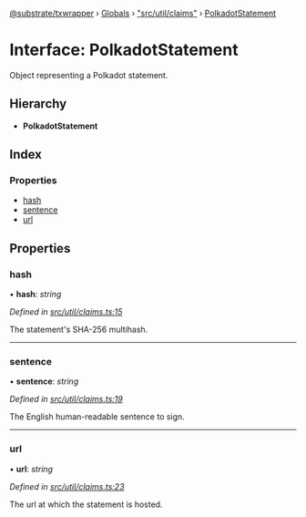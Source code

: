 [@substrate/txwrapper](../README.md) › [Globals](../globals.md) › ["src/util/claims"](../modules/_src_util_claims_.md) › [PolkadotStatement](_src_util_claims_.polkadotstatement.md)

# Interface: PolkadotStatement

Object representing a Polkadot statement.

## Hierarchy

* **PolkadotStatement**

## Index

### Properties

* [hash](_src_util_claims_.polkadotstatement.md#hash)
* [sentence](_src_util_claims_.polkadotstatement.md#sentence)
* [url](_src_util_claims_.polkadotstatement.md#url)

## Properties

###  hash

• **hash**: *string*

*Defined in [src/util/claims.ts:15](https://github.com/paritytech/txwrapper/blob/7cf4bc5/src/util/claims.ts#L15)*

The statement's SHA-256 multihash.

___

###  sentence

• **sentence**: *string*

*Defined in [src/util/claims.ts:19](https://github.com/paritytech/txwrapper/blob/7cf4bc5/src/util/claims.ts#L19)*

The English human-readable sentence to sign.

___

###  url

• **url**: *string*

*Defined in [src/util/claims.ts:23](https://github.com/paritytech/txwrapper/blob/7cf4bc5/src/util/claims.ts#L23)*

The url at which the statement is hosted.
